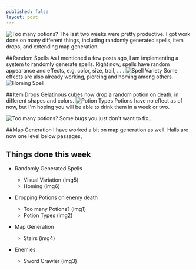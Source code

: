 ```yaml
---
published: false
layout: post
---
```


![Too many potions?]()
The last two weeks were pretty productive. I got work done on many different things, including randomly generated spells, item drops, and extending map generation. 
<!--excerpt-->
 
##Random Spells
As I mentioned a few posts ago, I am implementing a system to randomly generate spells. Right now, spells have random appearance and effects, e.g. color, size, trail, ... .
![Spell Variety]()
Some effects are also already working, piercing and homing among others.
![Homing Spell]()

##Item Drops
Gelatinous cubes now drop a random potion on death, in different shapes and colors. 
![Potion Types]()
Potions have no effect as of now, but I'm hoping you will be able to drink them in a week or two. 

![Too many potions?]()
Some bugs you just don't want to fix...

##Map Generation
I have worked a bit on map generation as well. Halls are now one level below passages, 


## Things done this week
- Randomly Generated Spells
    - Visual Variation (img5)
    - Homing (img6)
 
- Dropping Potions on enemy death
    - Too many Potions? (img1)
    - Potion Types (img2)
    
- Map Generation
    - Stairs (img4)
    
- Enemies
	- Sword Crawler (img3)